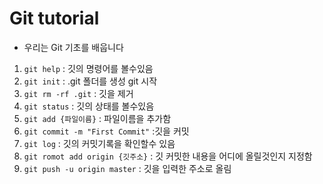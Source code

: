 # Git tutorial

- 우리는 Git 기초를 배웁니다

1. `git help` : 깃의 명령어를 볼수있음
2. `git init` : .git 폴더를 생성 git 시작
3. `git rm -rf .git` : 깃을 제거
4. `git status` : 깃의 상태를 볼수있음
5. `git add {파일이름}` : 파일이름을 추가함
6. `git commit -m "First Commit"` :깃을 커밋
7. `git log` : 깃의 커밋기록을 확인할수 있음
8. `git romot add origin {깃주소}` : 깃 커밋한 내용을 어디에 올릴것인지 지정함
9. `git push -u origin master`  : 깃을 입력한 주소로 올림 

